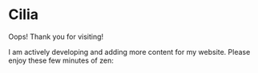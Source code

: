 # Cilia

Oops! Thank you for visiting!

I am actively developing and adding more content for my website. Please enjoy these few minutes of zen:
```{youtube} p_di4Zn4wz4
```